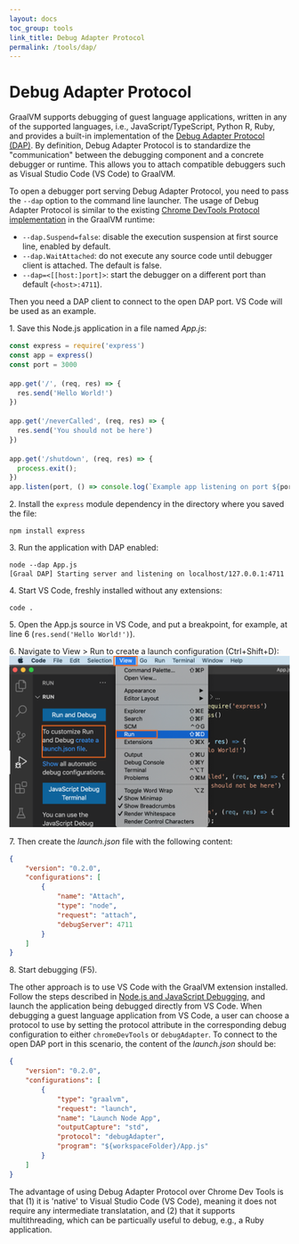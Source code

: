 ```yaml
---
layout: docs
toc_group: tools
link_title: Debug Adapter Protocol
permalink: /tools/dap/
---
```


# Debug Adapter Protocol

GraalVM supports debugging of guest language applications, written in any of the supported languages, i.e., JavaScript/TypeScript, Python R, Ruby, and provides a built-in implementation of the [Debug Adapter Protocol (DAP)](https://microsoft.github.io/debug-adapter-protocol/).
By definition, Debug Adapter Protocol is to standardize the "communication" between the debugging component and a concrete debugger or runtime.
This allows you to attach compatible debuggers such as Visual Studio Code (VS Code) to GraalVM.

To open a debugger port serving Debug Adapter Protocol, you need to pass the `--dap` option to the command line launcher.
The usage of Debug Adapter Protocol is similar to the existing [Chrome DevTools Protocol implementation](chrome-debugger.md) in the GraalVM runtime:
* `--dap.Suspend=false`: disable the execution suspension at first source line, enabled by default.
* `--dap.WaitAttached`: do not execute any source code until debugger client is attached. The default is false.
* `--dap=<[[host:]port]>`: start the debugger on a different port than default (`<host>:4711`).

Then you need a DAP client to connect to the open DAP port. VS Code will be used as an example.

1&#46; Save this Node.js application in a file named _App.js_:
```javascript
const express = require('express')
const app = express()
const port = 3000

app.get('/', (req, res) => {
  res.send('Hello World!')
})

app.get('/neverCalled', (req, res) => {
  res.send('You should not be here')
})

app.get('/shutdown', (req, res) => {
  process.exit();
})
app.listen(port, () => console.log(`Example app listening on port ${port}!`))
```

2&#46; Install the `express` module dependency in the directory where you saved the file:
```shell
npm install express
```

3&#46; Run the application with DAP enabled:
```shell
node --dap App.js
[Graal DAP] Starting server and listening on localhost/127.0.0.1:4711
```

4&#46; Start VS Code, freshly installed without any extensions:
```shell
code .
```
5&#46; Open the App.js source in VS Code, and put a breakpoint, for example, at line 6 (`res.send('Hello World!')`).

6&#46; Navigate to View > Run to create a launch configuration (Ctrl+Shift+D):
![](img/create_launch_json.png)

7&#46; Then create the _launch.json_ file with the following content:
```json
{
    "version": "0.2.0",
    "configurations": [
        {
            "name": "Attach",
            "type": "node",
            "request": "attach",
            "debugServer": 4711
        }
    ]
}
```

8&#46; Start debugging (F5).

The other approach is to use VS Code with the GraalVM extension installed.
Follow the steps described in [Node.js and JavaScript Debugging](https://marketplace.visualstudio.com/items?itemName=oracle-labs-graalvm.graalvm#javascript-and-node.js-debugging), and launch the application being debugged directly from VS Code.
When debugging a guest language application from VS Code, a user can choose a protocol to use by setting the protocol attribute in the corresponding debug configuration to either `chromeDevTools` or `debugAdapter`.
To connect to the open DAP port in this scenario, the content of the _launch.json_ should be:

```json
{
    "version": "0.2.0",
    "configurations": [
        {
            "type": "graalvm",
            "request": "launch",
            "name": "Launch Node App",
            "outputCapture": "std",
            "protocol": "debugAdapter",
            "program": "${workspaceFolder}/App.js"
        }
    ]
}
```

The advantage of using Debug Adapter Protocol over Chrome Dev Tools is that (1) it is 'native' to Visual Studio Code (VS Code), meaning it does not require any intermediate translatation, and (2) that it supports multithreading, which can be particually useful to debug, e.g., a Ruby application.
